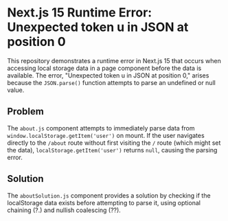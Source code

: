 # Next.js 15 Runtime Error: Unexpected token u in JSON at position 0

This repository demonstrates a runtime error in Next.js 15 that occurs when accessing local storage data in a page component before the data is available.  The error, "Unexpected token u in JSON at position 0," arises because the `JSON.parse()` function attempts to parse an undefined or null value.

## Problem

The `about.js` component attempts to immediately parse data from `window.localStorage.getItem('user')` on mount. If the user navigates directly to the `/about` route without first visiting the `/` route (which might set the data),  `localStorage.getItem('user')` returns `null`, causing the parsing error.

## Solution

The `aboutSolution.js` component provides a solution by checking if the localStorage data exists before attempting to parse it, using optional chaining (?.) and nullish coalescing (??).
